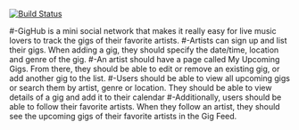 [![Build Status](https://jorgecensi.visualstudio.com/GigHub/_apis/build/status/GigHub-ASP.NET-CI?branchName=master)](https://jorgecensi.visualstudio.com/GigHub/_build/latest?definitionId=4&branchName=master)

#-GigHub is a mini social network that makes it really easy for live music lovers to track the gigs of their favorite artists. #-Artists can sign up and list their gigs. When adding a gig, they should specify the date/time, location and genre of the gig. #-An artist should have a page called My Upcoming Gigs. From there, they should be able to edit or remove an existing gig, or add another gig to the list. #-Users should be able to view all upcoming gigs or search them by artist, genre or location. They should be able to view details of a gig and add it to their calendar #-Additionally, users should be able to follow their favorite artists. When they follow an artist, they should see the upcoming gigs of their favorite artists in the Gig Feed.
